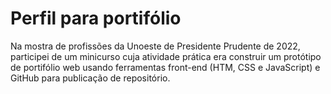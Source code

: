 # Perfil para portifólio

Na mostra de profissões da Unoeste de Presidente Prudente de 2022, participei de um minicurso cuja
atividade prática era construir um protótipo de portifólio web usando ferramentas front-end 
(HTM, CSS e JavaScript) e GitHub para publicação de repositório.
